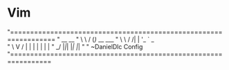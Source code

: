 # Vim



"=================================================================
" __     __
" \ \   / (_)_ __ ___
"  \ \ / /| | '_ ` _ \
"   \ V / | | | | | | |
"    \_/  |_|_| |_| |_|
"
" ~DanielDlc Config
"================================================================
